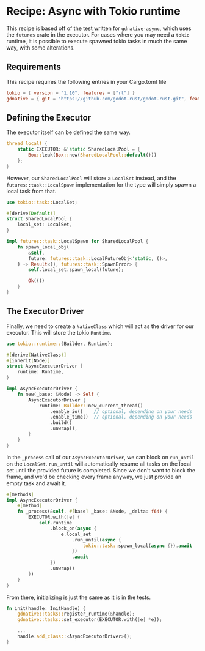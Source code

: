 # Recipe: Async with Tokio runtime

This recipe is based off of the test written for `gdnative-async`, which uses the `futures` crate in the executor. For cases where you may need a `tokio` runtime, it is possible to execute spawned tokio tasks in much the same way, with some alterations.


## Requirements

This recipe requires the following entries in your Cargo.toml file

```toml
tokio = { version = "1.10", features = ["rt"] }
gdnative = { git = "https://github.com/godot-rust/godot-rust.git", features = ["async"]}
```


## Defining the Executor
The executor itself can be defined the same way.

```rust
thread_local! {
	static EXECUTOR: &'static SharedLocalPool = {
		Box::leak(Box::new(SharedLocalPool::default()))
	};
}
```

However, our `SharedLocalPool` will store a `LocalSet` instead, and the `futures::task::LocalSpawn` implementation for the type will simply spawn a local task from that.

```rust
use tokio::task::LocalSet;

#[derive(Default)]
struct SharedLocalPool {
	local_set: LocalSet,
}

impl futures::task::LocalSpawn for SharedLocalPool {
	fn spawn_local_obj(
		&self,
		future: futures::task::LocalFutureObj<'static, ()>,
	) -> Result<(), futures::task::SpawnError> {
		self.local_set.spawn_local(future);

		Ok(())
	}
}
```


## The Executor Driver

Finally, we need to create a `NativeClass` which will act as the driver for our executor. This will store the tokio `Runtime`.

```rust
use tokio::runtime::{Builder, Runtime};

#[derive(NativeClass)]
#[inherit(Node)]
struct AsyncExecutorDriver {
	runtime: Runtime,
}

impl AsyncExecutorDriver {
	fn new(_base: &Node) -> Self {
		AsyncExecutorDriver {
			runtime: Builder::new_current_thread()
				.enable_io() 	// optional, depending on your needs
				.enable_time() 	// optional, depending on your needs
				.build()
				.unwrap(),
		}
	}
}
```

In the `_process` call of our `AsyncExecutorDriver`, we can block on `run_until` on the `LocalSet`. `run_until` will automatically resume all tasks on the local set until the provided future is completed. Since we don't want to block the frame, and we'd be checking every frame anyway, we just provide an empty task and await it.

```rust
#[methods]
impl AsyncExecutorDriver {
	#[method]
	fn _process(&self, #[base] _base: &Node, _delta: f64) {
		EXECUTOR.with(|e| {
			self.runtime
				.block_on(async {
					e.local_set
						.run_until(async {
							tokio::task::spawn_local(async {}).await
						})
						.await
				})
				.unwrap()
		})
	}
}
```

From there, initializing is just the same as it is in the tests.

```rust
fn init(handle: InitHandle) {
	gdnative::tasks::register_runtime(&handle);
	gdnative::tasks::set_executor(EXECUTOR.with(|e| *e));

	...
	handle.add_class::<AsyncExecutorDriver>();
}
```

